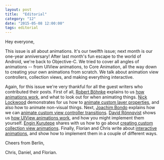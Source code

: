 ```yaml
---
layout: post
title:  "Editorial"
category: "12"
date: "2015-05-08 12:00:00"
tags: editorial
---
```


Hey everyone,

This issue is all about animations. It's our twelfth issue; next month is our one-year anniversary! After last month's fun escape to the world of Android, we're back to Objective-C. We tried to cover all angles of animations -- from UIView animations, to Core Animation, all the way down to creating your own animations from scratch. We talk about animation view controllers, collection views, and making everything interactive.

Again, for this issue we're very thankful for all the guest writers who contributed their posts.
First of all, [Robert Böhnke](https://twitter.com/ceterum_censeo) explains to us [how animations work](/issue-12/animations-explained.html), and what to look out for when animating things.
[Nick Lockwood](https://twitter.com/nicklockwood) demonstrates for us how to [animate custom layer properties](/issue-12/animating-custom-layer-properties.html), and also how to animate non-visual things.
Next, [Joachim Bondo](https://twitter.com/osteslag) explains how we can [animate custom view controller transitions](/issue-12/custom-container-view-controller-transitions.html).
[David Rönnqvist](https://twitter.com/davidronnqvist) shows us [how UIView animations work](/issue-12/view-layer-synergy.html), and how you might implement them yourself.
[Engin Kurutepe](https://twitter.com/ekurutepe) shares with us how to go about [creating custom collection view animations](/issue-12/collectionview-animations.html).
Finally, Florian and Chris write about [interactive animations](/issue-12/interactive-animations.html), and show how to implement them in a couple of different ways.

Cheers from Berlin,

Chris, Daniel, and Florian.
